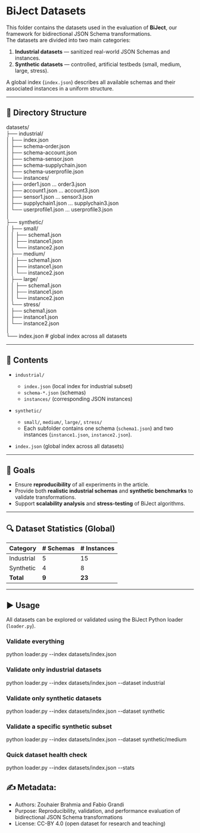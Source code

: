 # BiJect Datasets

This folder contains the datasets used in the evaluation of **BiJect**, our framework for bidirectional JSON Schema transformations.  
The datasets are divided into two main categories:

1. **Industrial datasets** — sanitized real-world JSON Schemas and instances.  
2. **Synthetic datasets** — controlled, artificial testbeds (small, medium, large, stress).  

A global index (`index.json`) describes all available schemas and their associated instances in a uniform structure.

---

## 📂 Directory Structure

datasets/  
  ├── industrial/  
  │      ├── index.json  
  │      ├── schema-order.json  
  │      ├── schema-account.json  
  │      ├── schema-sensor.json  
  │      ├── schema-supplychain.json  
  │      ├── schema-userprofile.json  
  │      └── instances/  
  │              ├── order1.json ... order3.json  
  │              ├── account1.json ... account3.json  
  │              ├── sensor1.json ... sensor3.json  
  │              ├── supplychain1.json ... supplychain3.json  
  │              └── userprofile1.json ... userprofile3.json  
  │  
  ├── synthetic/  
  │      ├── small/  
  │      │       ├── schema1.json  
  │      │       ├── instance1.json  
  │      │       └── instance2.json  
  │      ├── medium/  
  │      │       ├── schema1.json  
  │      │       ├── instance1.json  
  │      │       └── instance2.json  
  │      ├── large/  
  │      │       ├── schema1.json  
  │      │       ├── instance1.json  
  │      │       └── instance2.json  
  │      └── stress/  
  │              ├── schema1.json  
  │              ├── instance1.json  
  │              └── instance2.json  
  │  
  └── index.json   # global index across all datasets  

---

## 📂 Contents

- `industrial/`  
  - `index.json` (local index for industrial subset)  
  - `schema-*.json` (schemas)  
  - `instances/` (corresponding JSON instances)  

- `synthetic/`  
  - `small/`, `medium/`, `large/`, `stress/`  
  - Each subfolder contains one schema (`schema1.json`) and two instances (`instance1.json`, `instance2.json`).  

- `index.json` (global index across all datasets)  

---

## 🎯 Goals

- Ensure **reproducibility** of all experiments in the article.  
- Provide both **realistic industrial schemas** and **synthetic benchmarks** to validate transformations.  
- Support **scalability analysis** and **stress-testing** of BiJect algorithms.  

---

## 🔍 Dataset Statistics (Global)

| Category      | # Schemas | # Instances |
|---------------|-----------|-------------|
| Industrial    | 5         | 15          |
| Synthetic     | 4         | 8           |
| **Total**     | **9**     | **23**      |

---

## ▶️ Usage

All datasets can be explored or validated using the BiJect Python loader (`loader.py`).  

### Validate everything
python loader.py --index datasets/index.json

### Validate only industrial datasets
python loader.py --index datasets/index.json --dataset industrial

### Validate only synthetic datasets
python loader.py --index datasets/index.json --dataset synthetic

### Validate a specific synthetic subset
python loader.py --index datasets/index.json --dataset synthetic/medium

### Quick dataset health check
python loader.py --index datasets/index.json --stats

## ✍️ Metadata:
- Authors: Zouhaier Brahmia and Fabio Grandi
- Purpose: Reproducibility, validation, and performance evaluation of bidirectional JSON Schema transformations
- License: CC-BY 4.0 (open dataset for research and teaching)